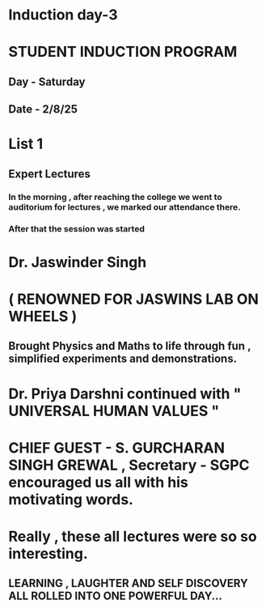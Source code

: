 # Induction day-3
# STUDENT INDUCTION PROGRAM
## Day - Saturday
## Date - 2/8/25
# List 1
## Expert Lectures
### In the morning , after reaching the college we went to auditorium for lectures ,  we marked our attendance there.
### After that the session was started
# Dr. Jaswinder Singh 
# ( RENOWNED FOR JASWINS LAB ON WHEELS )
## Brought Physics and Maths to life through fun , simplified experiments and demonstrations.
# Dr. Priya Darshni continued with " UNIVERSAL HUMAN VALUES " 
# CHIEF GUEST - S. GURCHARAN SINGH GREWAL , Secretary - SGPC encouraged us all with his motivating words.
# Really , these all lectures were so so interesting.
## LEARNING , LAUGHTER AND SELF DISCOVERY ALL ROLLED INTO ONE POWERFUL DAY...
